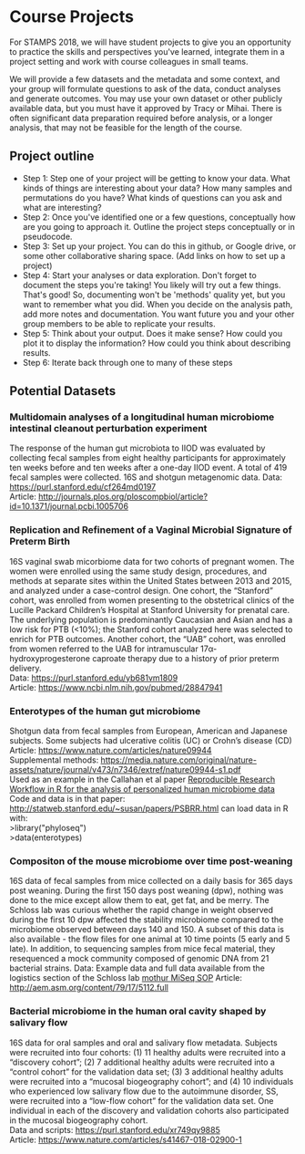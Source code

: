 # Course Projects

For STAMPS 2018, we will have student projects to give you an opportunity
to practice the skills and perspectives you've learned, integrate them in
a project setting and work with course colleagues in small teams. 

We will provide a few datasets and the metadata and some context, and your
group will formulate questions to ask of the data, conduct analyses and
generate outcomes. You may use your own dataset or other publicly available data, but you must have it 
approved by Tracy or Mihai. There is often significant data preparation 
required before analysis, or a longer analysis, that may not be feasible for the length of the 
course.

## Project outline

- Step 1: Step one of your project will be getting to know your data. What kinds of things are interesting about your data? How many samples and permutations do you have? What kinds of questions can you ask and what are interesting?
- Step 2: Once you've identified one or a few questions, conceptually how are you going to approach it. Outline the project steps conceptually or in pseudocode.
- Step 3: Set up your project. You can do this in github, or Google drive, or some other collaborative sharing space. (Add links on how to set up a project)
- Step 4: Start your analyses or data exploration. Don't forget to document the steps you're taking! You likely will try out a few things. That's good! So, documenting won't be 'methods' quality yet, but you want to remember what you did. When you decide on the analysis path, add more notes and documentation. You want future you and your other group members to be able to replicate your results.
- Step 5: Think about your output. Does it make sense? How could you plot it to display the information? How could you think about describing results.
- Step 6: Iterate back through one to many of these steps

## Potential Datasets 

### Multidomain analyses of a longitudinal human microbiome intestinal cleanout perturbation experiment
The response of the human gut microbiota to IIOD was evaluated by collecting fecal samples from eight healthy participants for approximately ten weeks before and ten weeks after a one-day IIOD event. A total of 419 fecal samples were collected. 16S and shotgun metagenomic data.
Data: https://purl.stanford.edu/cf264md0197 <br>
Article: http://journals.plos.org/ploscompbiol/article?id=10.1371/journal.pcbi.1005706


### Replication and Refinement of a Vaginal Microbial Signature of Preterm Birth 
16S vaginal swab micorbiome data for two cohorts of pregnant women. The women were enrolled using the same study design, procedures, and methods at separate sites within the United States between 2013 and 2015, and analyzed under a case-control design. One cohort, the “Stanford” cohort, was enrolled from women presenting to the obstetrical clinics of the Lucille Packard Children’s Hospital at Stanford University for prenatal care. The underlying population is predominantly Caucasian and Asian and has a low risk for PTB (<10%); the Stanford cohort analyzed here was selected to enrich for PTB outcomes. Another cohort, the “UAB” cohort, was enrolled from women referred to the UAB for intramuscular 17α-hydroxyprogesterone caproate therapy due to a history of prior preterm delivery.  <br>
Data: https://purl.stanford.edu/yb681vm1809 <br>
Article: https://www.ncbi.nlm.nih.gov/pubmed/28847941

### Enterotypes of the human gut microbiome 
Shotgun data from fecal samples from European, American and Japanese subjects. Some subjects had ulcerative colitis (UC) or Crohn’s disease (CD) <br>
Article: https://www.nature.com/articles/nature09944 <br>
Supplemental methods: https://media.nature.com/original/nature-assets/nature/journal/v473/n7346/extref/nature09944-s1.pdf <br>
Used as an example in the Callahan et al paper [Reproducible Research Workflow in R for the analysis of personalized human microbiome data](https://www.ncbi.nlm.nih.gov/pmc/articles/PMC4873301/#R9) <br>
Code and data is in that paper: http://statweb.stanford.edu/~susan/papers/PSBRR.html
   can load data in R with: <br>
     >library("phyloseq") <br>
     >data(enterotypes)
     
### Compositon of the mouse microbiome over time post-weaning
16S data of fecal samples from mice collected on a daily basis for 365 days post weaning. During the first 150 days post weaning (dpw), nothing was done to the mice except allow them to eat, get fat, and be merry. The Schloss lab was curious whether the rapid change in weight observed during the first 10 dpw affected the stability microbiome compared to the microbiome observed between days 140 and 150. A subset of this data is also available - the flow files for one animal at 10 time points (5 early and 5 late). In addition, to sequencing samples from mice fecal material, they resequenced a mock community composed of genomic DNA from 21 bacterial strains. 
Data: Example data and full data available from the logistics section of the Schloss lab [mothur MiSeq SOP](https://www.mothur.org/wiki/MiSeq_SOP)
Article: http://aem.asm.org/content/79/17/5112.full

### Bacterial microbiome in the human oral cavity shaped by salivary flow
16S data for oral samples and oral and salivary flow metadata. Subjects were recruited into four cohorts: (1) 11 healthy adults were recruited into a “discovery cohort”; (2) 7 additional healthy adults were recruited into a “control cohort” for the validation data set; (3) 3 additional healthy adults were recruited into a “mucosal biogeography cohort”; and (4) 10 individuals who experienced low salivary flow due to the autoimmune disorder, SS, were recruited into a “low-flow cohort” for the validation data set. One individual in each of the discovery and validation cohorts also participated in the mucosal biogeography cohort. <br>
Data and scripts: https://purl.stanford.edu/xr749qy9885 <br>
Article: https://www.nature.com/articles/s41467-018-02900-1

